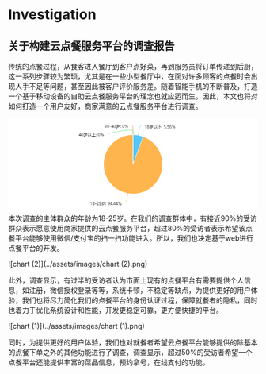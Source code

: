 # Investigation



## 关于构建云点餐服务平台的调查报告

传统的点餐过程，从食客进入餐厅到客户点好菜，再到服务员将订单传递到后厨，这一系列步骤较为繁琐，尤其是在一些小型餐厅中，在面对许多顾客的点餐时会出现人手不足等问题，甚至因此被客户评价服务差。随着智能手机的不断普及，打造一个基于移动设备的自助云点餐服务平台的理念也就应运而生。因此，本文也将对如何打造一个用户友好，商家满意的云点餐服务平台进行调查。

![chart](../assets/images/chart.png)本次调查的主体群众的年龄为18-25岁。在我们的调查群体中，有接近90%的受访群众表示愿意使用商家提供的云点餐服务平台，超过80%的受访者表示希望该点餐平台能够使用微信/支付宝的扫一扫功能进入。所以，我们也决定基于web进行点餐平台的开发。

![chart (2)](../assets/images/chart (2).png)

此外，调查显示，有过半的受访者认为市面上现有的点餐平台有需要提供个人信息，如注册，微信授权登录等等，系统卡顿，不稳定等缺点，为提供更好的用户体验，我们也将尽力简化我们的点餐平台的身份认证过程，保障就餐者的隐私，同时也着力于优化系统设计和性能，开发更稳定可靠，更方便快捷的平台。

![chart (1)](../assets/images/chart (1).png)

同时，为提供更好的用户体验，我们也对就餐者希望云点餐平台能够提供的除基本的点餐下单之外的其他功能进行了调查，调查显示，超过50%的受访者希望一个点餐平台还能提供丰富的菜品信息，预约拿号，在线支付的功能。